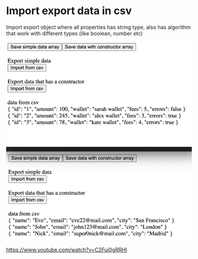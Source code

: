 # Import export data in csv

Import export object where all properties has string type, also has algorithm that work with different types (like boolean, number etc)

![](pic/res.png)

https://www.youtube.com/watch?v=C2Fuj0gRRHI
